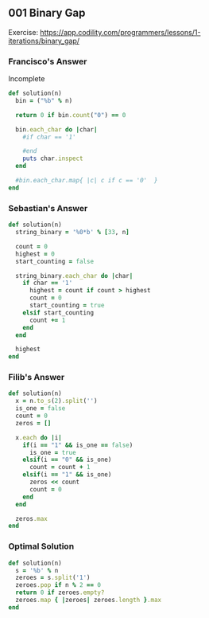 ## 001 Binary Gap

Exercise: https://app.codility.com/programmers/lessons/1-iterations/binary_gap/

### Francisco's Answer

Incomplete

```ruby
def solution(n)
  bin = ("%b" % n)

  return 0 if bin.count("0") == 0

  bin.each_char do |char|
    #if char == '1'

    #end
    puts char.inspect
  end

  #bin.each_char.map{ |c| c if c == '0'  }
end
```

### Sebastian's Answer

```ruby
def solution(n)
  string_binary = '%0*b' % [33, n]

  count = 0
  highest = 0
  start_counting = false

  string_binary.each_char do |char|
    if char == '1'
      highest = count if count > highest
      count = 0
      start_counting = true
    elsif start_counting
      count += 1
    end
  end

  highest
end
```

### Filib's Answer

```ruby
def solution(n)
  x = n.to_s(2).split('')
  is_one = false
  count = 0
  zeros = []

  x.each do |i|
    if(i == "1" && is_one == false)
      is_one = true
    elsif(i == "0" && is_one)
      count = count + 1
    elsif(i == "1" && is_one)
      zeros << count
      count = 0
    end
  end

  zeros.max
end
```

### Optimal Solution

```ruby
def solution(n)
  s = '%b' % n
  zeroes = s.split('1')
  zeroes.pop if n % 2 == 0
  return 0 if zeroes.empty?
  zeroes.map { |zeroes| zeroes.length }.max
end
```
